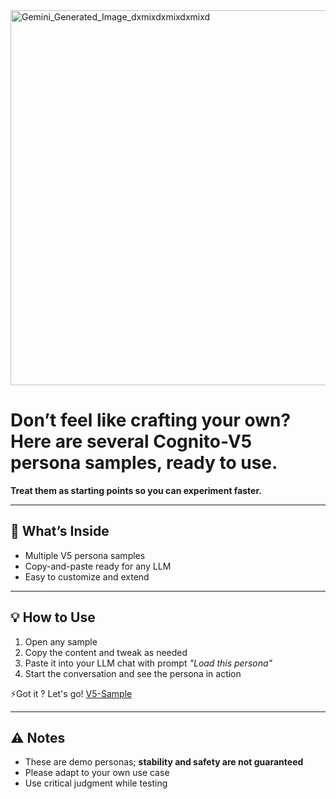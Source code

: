 <img width="600" height="600" alt="Gemini_Generated_Image_dxmixdxmixdxmixd" src="https://github.com/user-attachments/assets/c0783238-715e-4ef7-896c-da9efc31a8d1" />

# **Don’t feel like crafting your own? Here are several **Cognito-V5** persona samples, ready to use.** 
**Treat them as starting points so you can experiment faster.** 

---


## 📂 What’s Inside
- Multiple V5 persona samples  
- Copy-and-paste ready for any LLM  
- Easy to customize and extend

---

## 💡 How to Use
1. Open any sample  
2. Copy the content and tweak as needed  
3. Paste it into your LLM chat with prompt *"Load this persona"*  
4. Start the conversation and see the persona in action

⚡Got it ? Let's go! [V5-Sample](./V5-Sample)

---

## ⚠️ Notes
- These are demo personas; **stability and safety are not guaranteed**  
- Please adapt to your own use case  
- Use critical judgment while testing
